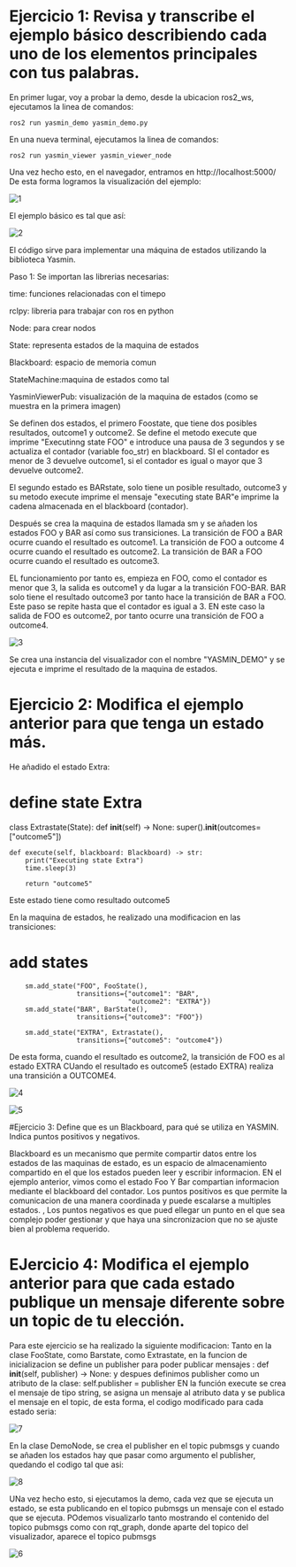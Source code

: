 # Ejercicio 1: Revisa y transcribe el ejemplo básico describiendo cada uno de los elementos principales con tus palabras.

En primer lugar, voy a probar la demo, desde la ubicacion ros2_ws, ejecutamos la linea de comandos:

``` 
ros2 run yasmin_demo yasmin_demo.py
```
 
En una nueva terminal, ejecutamos la linea de comandos:
```
ros2 run yasmin_viewer yasmin_viewer_node

```

Una vez hecho esto, en el navegador, entramos en http://localhost:5000/
De esta forma logramos la visualización del ejemplo:

![1](https://github.com/alexmarcos10/robotica_cognitiva/assets/61562132/180aa819-c6b8-42f5-82bc-b909a5df50d4)

El ejemplo básico es tal que así:

![2](https://github.com/alexmarcos10/robotica_cognitiva/assets/61562132/887095af-0e06-4f93-9cd1-de2dc1dbc1d9)

El código sirve para implementar una máquina de estados utilizando la biblioteca Yasmin.

Paso 1: Se importan las librerias necesarias:

time: funciones relacionadas con el timepo

rclpy: libreria para trabajar con ros en python

Node: para crear nodos

State: representa estados de la maquina de estados

Blackboard: espacio de memoria comun

StateMachine:maquina de estados como tal

YasminViewerPub: visualización de la maquina de estados (como se muestra en la primera imagen)


Se definen dos estados, el primero Foostate, que tiene dos posibles resultados, outcome1 y outcome2. Se define el metodo execute que imprime "Executinng state FOO" e introduce una pausa de 3 segundos y se actualiza el contador (variable foo_str) en blackboard. SI el contador es menor de 3 devuelve outcome1, si el contador es igual o mayor que 3 devuelve outcome2.

El segundo estado es BARstate, solo tiene un posible resultado, outcome3 y su metodo execute imprime el mensaje "executing state BAR"e imprime la cadena almacenada en el blackboard (contador).

Después se crea la maquina de estados llamada sm y se añaden los estados FOO y BAR así como sus transiciones.
La transición de FOO a BAR ocurre cuando el resultado es outcome1.
La transición de FOO a outcome 4 ocurre cuando el resultado es outcome2.
La transición de BAR a FOO ocurre cuando el resultado es outcome3.

EL funcionamiento por tanto es, empieza en FOO, como el contador es menor que 3, la salida es outcome1 y da lugar a la transición FOO-BAR. 
BAR solo tiene el resultado outcome3 por tanto hace la transición de BAR a FOO. Este paso se repite hasta que el contador es igual a 3. EN este caso la salida de FOO es outcome2, por tanto ocurre una transición de FOO a outcome4.

![3](https://github.com/alexmarcos10/robotica_cognitiva/assets/61562132/33018ae0-6756-4912-85ba-473223b5acbe)


Se crea una instancia del visualizador con el nombre "YASMIN_DEMO" y se ejecuta e imprime el resultado de la maquina de estados.

# Ejercicio 2: Modifica el ejemplo anterior para que tenga un estado más.

He añadido el estado Extra: 

# define state Extra
class Extrastate(State):
    def __init__(self) -> None:
        super().__init__(outcomes=["outcome5"])

    def execute(self, blackboard: Blackboard) -> str:
        print("Executing state Extra")
        time.sleep(3)
 
        return "outcome5"
        
        
Este estado tiene como resultado outcome5


En la maquina de estados, he realizado una modificacion en las transiciones:

# add states
        sm.add_state("FOO", FooState(),
                     transitions={"outcome1": "BAR",
                                  "outcome2": "EXTRA"})
        sm.add_state("BAR", BarState(),
                     transitions={"outcome3": "FOO"})
        
        sm.add_state("EXTRA", Extrastate(),
                     transitions={"outcome5": "outcome4"})
                     
                     
                     
De esta forma, cuando el resultado es outcome2, la transición de FOO es al estado EXTRA
CUando el resultado es outcome5 (estado EXTRA) realiza una transición a OUTCOME4.


![4](https://github.com/alexmarcos10/robotica_cognitiva/assets/61562132/1d85015c-e940-4d3d-b8ad-b865c1b21f1a)


![5](https://github.com/alexmarcos10/robotica_cognitiva/assets/61562132/76812775-2a69-48d2-8c99-d1b7c0bc3378)


#Ejercicio 3: Define que es un Blackboard, para qué se utiliza en YASMIN. Indica puntos positivos y negativos.

Blackboard es un mecanismo que permite compartir datos entre los estados de las maquinas de estado, es un espacio de almacenamiento compartido en el que los estados pueden leer y escribir informacion. EN el ejemplo anterior, vimos como el estado Foo Y Bar compartian informacion mediante el blackboard del contador.
Los puntos positivos es que permite la comunicacion de una manera coordinada y puede escalarse a multiples estados.
, 
Los puntos negativos es que pued ellegar un punto en el que sea complejo poder gestionar y que haya una sincronizacion que no se ajuste bien al problema requerido.

# EJercicio 4: Modifica el ejemplo anterior para que cada estado publique un mensaje diferente sobre un topic de tu elección.

Para este ejercicio se ha realizado la siguiente modificacion:
Tanto en la clase FooState, como Barstate, como Extrastate, en la funcion de inicializacion se define un publisher para poder publicar mensajes : def __init__(self, publisher) -> None:
y despues definimos publisher como un atributo de la clase:  self.publisher = publisher
EN la función execute se crea el mensaje de tipo string, se asigna un mensaje al atributo data y se publica el mensaje en el topic, de esta forma, el codigo modificado para cada estado seria:

![7](https://github.com/alexmarcos10/robotica_cognitiva/assets/61562132/47ea65d3-e93c-409c-98a5-ea437f5889f7)


En la clase DemoNode, se crea el publisher en el topic pubmsgs y cuando se añaden los estados hay que pasar como argumento el publisher, quedando el codigo tal que asi:

![8](https://github.com/alexmarcos10/robotica_cognitiva/assets/61562132/087ff526-b73f-4296-9082-81a5f9d29dd5)


UNa vez hecho esto, si ejecutamos la demo, cada vez que se ejecuta un estado, se esta publicando en el topico pubmsgs un mensaje con el estado que se ejecuta. POdemos visualizarlo tanto mostrando el contenido del topico pubmsgs como con rqt_graph, donde aparte del topico del visualizador, aparece el topico pubmsgs




![6](https://github.com/alexmarcos10/robotica_cognitiva/assets/61562132/8e7d6723-f54a-49e6-bec7-4e608e96358a)



